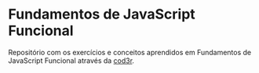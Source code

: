 # Fundamentos de JavaScript Funcional

Repositório com os exercícios e conceitos aprendidos em Fundamentos de JavaScript Funcional através da <a href="cod3r.com.br" target="_blank">cod3r</a>.